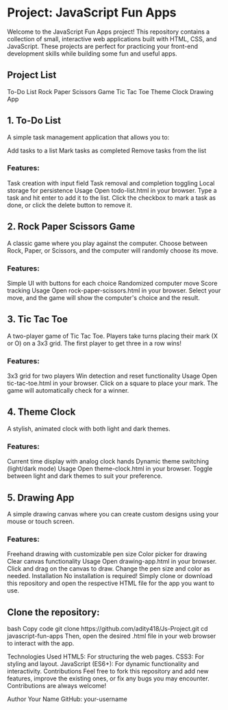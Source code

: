 <h1>Project: JavaScript Fun Apps</h1>

Welcome to the JavaScript Fun Apps project! This repository contains a collection of small, interactive web applications built with HTML, CSS, and JavaScript. These projects are perfect for practicing your front-end development skills while building some fun and useful apps.

<h2>Project List</h2>
To-Do List
Rock Paper Scissors Game
Tic Tac Toe
Theme Clock
Drawing App


<h2>1. To-Do List</h2>
A simple task management application that allows you to:

Add tasks to a list
Mark tasks as completed
Remove tasks from the list
<h3>Features:</h3>

Task creation with input field
Task removal and completion toggling
Local storage for persistence
Usage
Open todo-list.html in your browser.
Type a task and hit enter to add it to the list.
Click the checkbox to mark a task as done, or click the delete button to remove it.

<h2>2. Rock Paper Scissors Game</h2>

A classic game where you play against the computer. Choose between Rock, Paper, or Scissors, and the computer will randomly choose its move.


<h3>Features:</h3>

Simple UI with buttons for each choice
Randomized computer move
Score tracking
Usage
Open rock-paper-scissors.html in your browser.
Select your move, and the game will show the computer's choice and the result.

 <h2>3. Tic Tac Toe</h2>

A two-player game of Tic Tac Toe. Players take turns placing their mark (X or O) on a 3x3 grid. The first player to get three in a row wins!


<h3>Features:</h3>

3x3 grid for two players
Win detection and reset functionality
Usage
Open tic-tac-toe.html in your browser.
Click on a square to place your mark. The game will automatically check for a winner.

<h2>4. Theme Clock</h2>
A stylish, animated clock with both light and dark themes.


<h3>Features:</h3>

Current time display with analog clock hands
Dynamic theme switching (light/dark mode)
Usage
Open theme-clock.html in your browser.
Toggle between light and dark themes to suit your preference.

<h2>5. Drawing App</h2>
A simple drawing canvas where you can create custom designs using your mouse or touch screen.


<h3>Features:</h3>

Freehand drawing with customizable pen size
Color picker for drawing
Clear canvas functionality
Usage
Open drawing-app.html in your browser.
Click and drag on the canvas to draw.
Change the pen size and color as needed.
Installation
No installation is required! Simply clone or download this repository and open the respective HTML file for the app you want to use.

<h2>Clone the repository:</h2>
bash
Copy code
git clone https://github.com/adity418/Js-Project.git
cd javascript-fun-apps
Then, open the desired .html file in your web browser to interact with the app.

Technologies Used
HTML5: For structuring the web pages.
CSS3: For styling and layout.
JavaScript (ES6+): For dynamic functionality and interactivity.
Contributions
Feel free to fork this repository and add new features, improve the existing ones, or fix any bugs you may encounter. Contributions are always welcome!


Author
Your Name
GitHub: your-username

